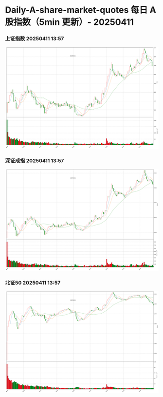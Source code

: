 
# Daily-A-share-market-quotes 每日 A 股指数（5min 更新）- 20250411

### 上证指数 20250411 13:57
![](./fig/2025/4/20250411-sh000001.png)

### 深证成指 20250411 13:57
![](./fig/2025/4/20250411-sz399001.png)

### 北证50 20250411 13:57
![](./fig/2025/4/20250411-bj899050.png)
